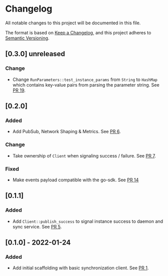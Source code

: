 # Changelog
All notable changes to this project will be documented in this file.

The format is based on [Keep a Changelog](https://keepachangelog.com/en/1.0.0/),
and this project adheres to [Semantic Versioning](https://semver.org/spec/v2.0.0.html).

## [0.3.0] unreleased
### Change
- Change `RunParameters::test_instance_params` from `String` to `HashMap` which contains key-value pairs from parsing the parameter string. See [PR 19].

[PR 19]: https://github.com/testground/sdk-rust/pull/19

## [0.2.0]
### Added
- Add  PubSub, Network Shaping & Metrics. See [PR 6].

### Change
- Take ownership of `Client` when signaling success / failure. See [PR 7].

### Fixed
- Make events payload compatible with the go-sdk. See [PR 14]

[PR 6]: https://github.com/testground/sdk-rust/pull/6
[PR 7]: https://github.com/testground/sdk-rust/pull/7
[PR 14]: https://github.com/testground/sdk-rust/pull/14

## [0.1.1]
### Added
- Add `Client::publish_success` to signal instance success to daemon and sync service. See [PR 5].

[PR 5]: https://github.com/testground/sdk-rust/pull/5

## [0.1.0] - 2022-01-24
### Added
- Add initial scaffolding with basic synchronization client. See [PR 1].

[PR 1]: https://github.com/testground/sdk-rust/pull/1
